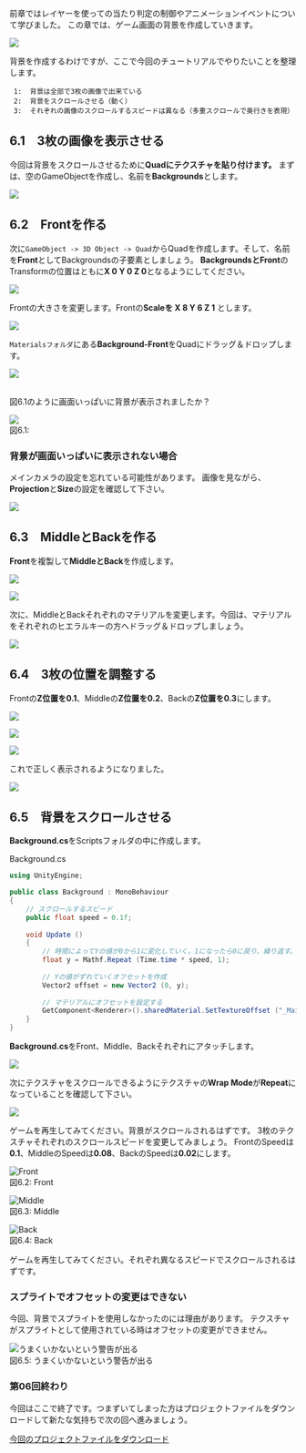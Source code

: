 前章ではレイヤーを使っての当たり判定の制御やアニメーションイベントについて学びました。
この章では、ゲーム画面の背景を作成していきます。



![](https://unity3d.com-jp-learn-tutorials.s3.amazonaws.com/2d-shooting-game/images/game/06/background_1.png)



背景を作成するわけですが、ここで今回のチュートリアルでやりたいことを整理します。



``` {.emlist}
 1:  背景は全部で3枚の画像で出来ている
 2:  背景をスクロールさせる（動く）
 3:  それぞれの画像のスクロールするスピードは異なる（多重スクロールで奥行きを表現）
```



6.1　3枚の画像を表示させる
-------------------------------------------------

今回は背景をスクロールさせるために**Quadにテクスチャを貼り付けます。**
まずは、空のGameObjectを作成し、名前を**Backgrounds**とします。



![](https://unity3d.com-jp-learn-tutorials.s3.amazonaws.com/2d-shooting-game/images/game/06/create_backgrounds.png)



6.2　Frontを作る
---------------------------------------

次に`GameObject -> 3D Object -> Quad`からQuadを作成します。そして、名前を**Front**としてBackgroundsの子要素としましょう。
**BackgroundsとFront**のTransformの位置はともに**X 0 Y 0 Z
0**となるようにしてください。



![](https://unity3d.com-jp-learn-tutorials.s3.amazonaws.com/2d-shooting-game/images/game/06/create_backgrounds_front.png)



Frontの大きさを変更します。Frontの**Scaleを X 8 Y 6 Z 1** とします。



![](https://unity3d.com-jp-learn-tutorials.s3.amazonaws.com/2d-shooting-game/images/game/06/change_front_scale.png)



`Materialsフォルダ`にある**Background-Front**をQuadにドラッグ＆ドロップします。



![](https://unity3d.com-jp-learn-tutorials.s3.amazonaws.com/2d-shooting-game/images/game/06/drag_front_material.png)



<br/>図6.1のように画面いっぱいに背景が表示されましたか？



![](https://unity3d.com-jp-learn-tutorials.s3.amazonaws.com/2d-shooting-game/images/game/06/changed_front_scale.png)
<br/>図6.1:





### 背景が画面いっぱいに表示されない場合

メインカメラの設定を忘れている可能性があります。
画像を見ながら、**Projection**と**Size**の設定を確認して下さい。


![](https://unity3d.com-jp-learn-tutorials.s3.amazonaws.com/2d-shooting-game/images/game/06/main_camera.png)





6.3　MiddleとBackを作る
----------------------------------------------

**Front**を複製して**MiddleとBack**を作成します。





![](https://unity3d.com-jp-learn-tutorials.s3.amazonaws.com/2d-shooting-game/images/game/06/duplicate_front.png)





![](https://unity3d.com-jp-learn-tutorials.s3.amazonaws.com/2d-shooting-game/images/game/06/created_middle_and_back.png)





次に、MiddleとBackそれぞれのマテリアルを変更します。今回は、マテリアルをそれぞれのヒエラルキーの方へドラッグ＆ドロップしましょう。



![](https://unity3d.com-jp-learn-tutorials.s3.amazonaws.com/2d-shooting-game/images/game/06/drag_middle_and_back_material.png)



6.4　3枚の位置を調整する
-----------------------------------------------

Frontの**Z位置を0.1**、Middleの**Z位置を0.2**、Backの**Z位置を0.3**にします。





![](https://unity3d.com-jp-learn-tutorials.s3.amazonaws.com/2d-shooting-game/images/game/06/front_position.png)





![](https://unity3d.com-jp-learn-tutorials.s3.amazonaws.com/2d-shooting-game/images/game/06/middle_position.png)





![](https://unity3d.com-jp-learn-tutorials.s3.amazonaws.com/2d-shooting-game/images/game/06/back_position.png)





これで正しく表示されるようになりました。



![](https://unity3d.com-jp-learn-tutorials.s3.amazonaws.com/2d-shooting-game/images/game/06/background_2.png)



6.5　背景をスクロールさせる
--------------------------------------------------

**Background.cs**をScriptsフォルダの中に作成します。



Background.cs

```cs
using UnityEngine;

public class Background : MonoBehaviour
{
	// スクロールするスピード
	public float speed = 0.1f;
	
	void Update ()
	{
		// 時間によってYの値が0から1に変化していく。1になったら0に戻り、繰り返す。
		float y = Mathf.Repeat (Time.time * speed, 1);
		
		// Yの値がずれていくオフセットを作成
		Vector2 offset = new Vector2 (0, y);
		
		// マテリアルにオフセットを設定する
		GetComponent<Renderer>().sharedMaterial.SetTextureOffset ("_MainTex", offset);
	}
}
```



**Background.cs**をFront、Middle、Backそれぞれにアタッチします。



![](https://unity3d.com-jp-learn-tutorials.s3.amazonaws.com/2d-shooting-game/images/game/06/attach_background.png)



次にテクスチャをスクロールできるようにテクスチャの**Wrap
Mode**が**Repeat**になっていることを確認して下さい。



![](https://unity3d.com-jp-learn-tutorials.s3.amazonaws.com/2d-shooting-game/images/game/06/check_repeat.png)



ゲームを再生してみてください。背景がスクロールされるはずです。
3枚のテクスチャそれぞれのスクロールスピードを変更してみましょう。
FrontのSpeedは**0.1**、MiddleのSpeedは**0.08**、BackのSpeedは**0.02**にします。





![Front](https://unity3d.com-jp-learn-tutorials.s3.amazonaws.com/2d-shooting-game/images/game/06/front_speed.png)
<br/>図6.2: Front





![Middle](https://unity3d.com-jp-learn-tutorials.s3.amazonaws.com/2d-shooting-game/images/game/06/middle_speed.png)
<br/>図6.3: Middle





![Back](https://unity3d.com-jp-learn-tutorials.s3.amazonaws.com/2d-shooting-game/images/game/06/back_speed.png)
<br/>図6.4: Back





ゲームを再生してみてください。それぞれ異なるスピードでスクロールされるはずです。



### スプライトでオフセットの変更はできない

今回、背景でスプライトを使用しなかったのには理由があります。
テクスチャがスプライトとして使用されている時はオフセットの変更ができません。


![うまくいかないという警告が出る](https://unity3d.com-jp-learn-tutorials.s3.amazonaws.com/2d-shooting-game/images/game/06/sprite_offset.png)
<br/>図6.5: うまくいかないという警告が出る





### 第06回終わり

今回はここで終了です。つまずいてしまった方はプロジェクトファイルをダウンロードして新たな気持ちで次の回へ進みましょう。

[今回のプロジェクトファイルをダウンロード](https://unity3d.com-jp-learn-tutorials.s3.amazonaws.com/2d-shooting-game/project/game_06_ShootingGame.zip)
